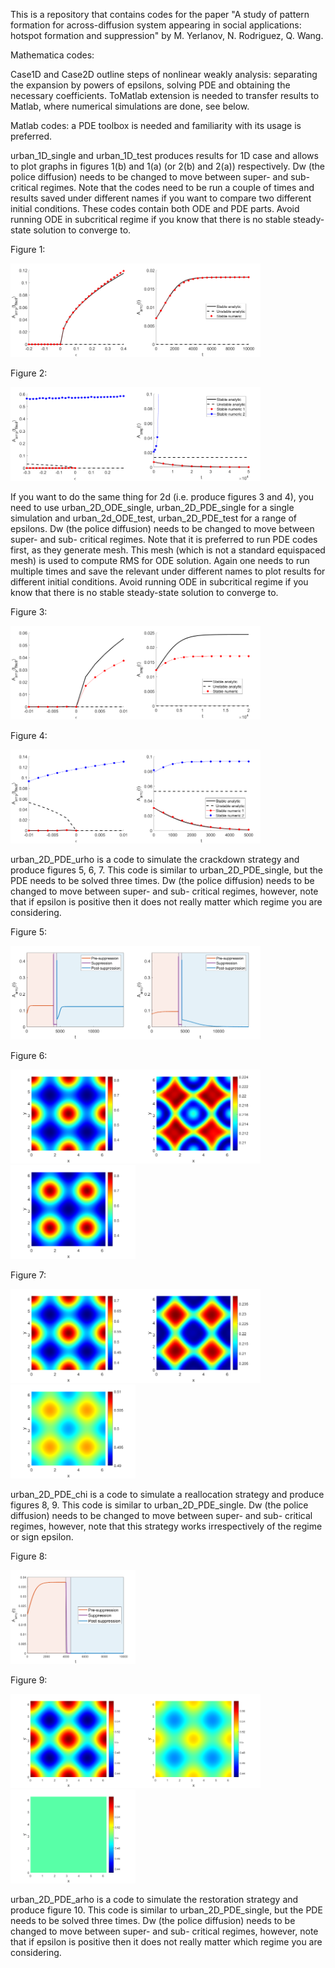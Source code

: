 This is a repository that contains codes for the paper "A study of pattern formation for across-diffusion system appearing in social applications: hotspot formation and suppression" by M. Yerlanov, N. Rodriguez, Q. Wang.

Mathematica codes:

Case1D and Case2D outline steps of nonlinear weakly analysis: separating the expansion by powers of epsilons, solving PDE and obtaining the necessary coefficients. ToMatlab extension is needed to transfer results to Matlab, where numerical simulations are done, see below.

Matlab codes: a PDE toolbox is needed and familiarity with its usage is preferred. 

urban_1D_single and urban_1D_test produces results for 1D case and allows to plot graphs in figures 1(b) and 1(a) (or 2(b) and 2(a)) respectively. Dw (the police diffusion) needs to be changed to move between super- and sub- critical regimes. Note that the codes need to be run a couple of times and results saved under different names if you want to compare two different initial conditions. These codes contain both ODE and PDE parts. Avoid running ODE in subcritical regime if you know that there is no stable steady-state solution to converge to.

Figure 1:

<img src="./pics/1deps_super_v2.png" alt="drawing" width="200"/><img src="./pics/1dsingle_super_v2.png" alt="drawing" width="200"/>

Figure 2:

<img src="./pics/1deps_sub_v2.png" alt="drawing" width="200"/><img src="./pics/1dsingle_sub_v2.png" alt="drawing" width="200"/>

If you want to do the same thing for 2d (i.e. produce figures 3 and 4), you need to use urban_2D_ODE_single, urban_2D_PDE_single for a single simulation and urban_2d_ODE_test, urban_2D_PDE_test for a range of epsilons.  Dw (the police diffusion) needs to be changed to move between super- and sub- critical regimes. Note that it is preferred to run PDE codes first, as they generate mesh. This mesh (which is not a standard equispaced mesh) is used to compute RMS for ODE solution. Again one needs to run multiple times and save the relevant under different names to plot results for different initial conditions. Avoid running ODE in subcritical regime if you know that there is no stable steady-state solution to converge to.

Figure 3:

<img src="./pics/2deps_super_v4.png" alt="drawing" width="200"/><img src="./pics/2dsingle_super_v3.png" alt="drawing" width="200"/>

Figure 4:

<img src="./pics/2deps_sub_v2.png" alt="drawing" width="200"/><img src="./pics/2dsingle_sub_v2.png" alt="drawing" width="200"/>

urban_2D_PDE_urho is a code to simulate the crackdown strategy and produce figures 5, 6, 7. This code is similar to urban_2D_PDE_single, but the PDE needs to be solved three times. Dw (the police diffusion) needs to be changed to move between super- and sub- critical regimes, however, note that if epsilon is positive then it does not really matter which regime you are considering.

Figure 5:

<img src="./pics/supp_urho_pos_v1.png" alt="drawing" width="200"/><img src="./pics/supp_urho_neg_v1.png" alt="drawing" width="200"/>

Figure 6:

<img src="./pics/supp_urho_pos_1_v1.png" alt="drawing" width="200"/><img src="./pics/supp_urho_pos_2_v1.png" alt="drawing" width="200"/><img src="./pics/supp_urho_pos_3_v1.png" alt="drawing" width="200"/>

Figure 7:

<img src="./pics/supp_urho_neg_1_v1.png" alt="drawing" width="200"/><img src="./pics/supp_urho_neg_2_v1.png" alt="drawing" width="200"/><img src="./pics/supp_urho_neg_3_v1.png" alt="drawing" width="200"/>

urban_2D_PDE_chi is a code to simulate a reallocation strategy and produce figures 8, 9. This code is similar to urban_2D_PDE_single. Dw (the police diffusion) needs to be changed to move between super- and sub- critical regimes, however, note that this strategy works irrespectively of the regime or sign epsilon.

Figure 8:

<img src="./pics/supp_chi_pos_v1.png" alt="drawing" width="200"/>

Figure 9:

<img src="./pics/supp_chi_pos_1_v1.png" alt="drawing" width="200"/><img src="./pics/supp_chi_pos_2_v1.png" alt="drawing" width="200"/><img src="./pics/supp_chi_pos_3_v1.png" alt="drawing" width="200"/>

urban_2D_PDE_arho is a code to simulate the restoration strategy and produce figure 10. This code is similar to urban_2D_PDE_single, but the PDE needs to be solved three times. Dw (the police diffusion) needs to be changed to move between super- and sub- critical regimes, however, note that if epsilon is positive then it does not really matter which regime you are considering.
